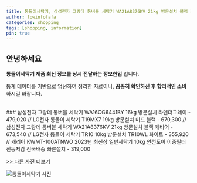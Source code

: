 ```yaml
---
title: 통돌이세탁기, 삼성전자 그랑데 통버블 세탁기 WA21A8376KV 21kg 방문설치 블랙 케비어
author: lowinfofafa
categories: shopping
tags: [shopping, information]
pin: true
---
```


## 안녕하세요

**통돌이세탁기 제품 최신 정보를 상시 전달하는 정보한입** 입니다.

통계 데이터를 기반으로 엄선하여 정리한 자료이니, **꼼꼼히 확인하신 후 합리적인 소비**하시길 바랍니다.

<br >
### 삼성전자 그랑데 통버블 세탁기 WA16CG6441BY 16kg 방문설치 라덴더그레이 - 479,020 // LG전자 통돌이 세탁기 T19MX7 19kg 방문설치 미드 블랙 - 670,300 // 삼성전자 그랑데 통버블 세탁기 WA21A8376KV 21kg 방문설치 블랙 케비어 - 673,540 // LG전자 통돌이 세탁기 TR10 10kg 방문설치 TR10WL 화이트 - 355,920 // 캐리어 KWMT-100ATNWO 2023년 최신상 일반세탁기 10kg 안전도어 이중필터 진동저감 전국배송 빠른설치 - 319,000

[>> 다른 사진 더보기](https://chengsprint.mycafe24.com/%ed%86%b5%eb%8f%8c%ec%9d%b4%ec%84%b8%ed%83%81%ea%b8%b0-%ed%86%b5%eb%8f%8c%ec%9d%b4%ec%84%b8%ed%83%81%ea%b8%b0-%ec%84%ac%ec%9c%a0%ec%9c%a0%ec%97%b0%ec%a0%9c-%ed%86%b5%eb%8f%8c%ec%9d%b4%ec%84%b8/)

![통돌이세탁기 사진](https://thumbnail10.coupangcdn.com/thumbnails/remote/230x230ex/image/retail/images/3327740463228361-f3f5270c-de6b-4a52-846d-59fd8b11ab39.jpg)
                                